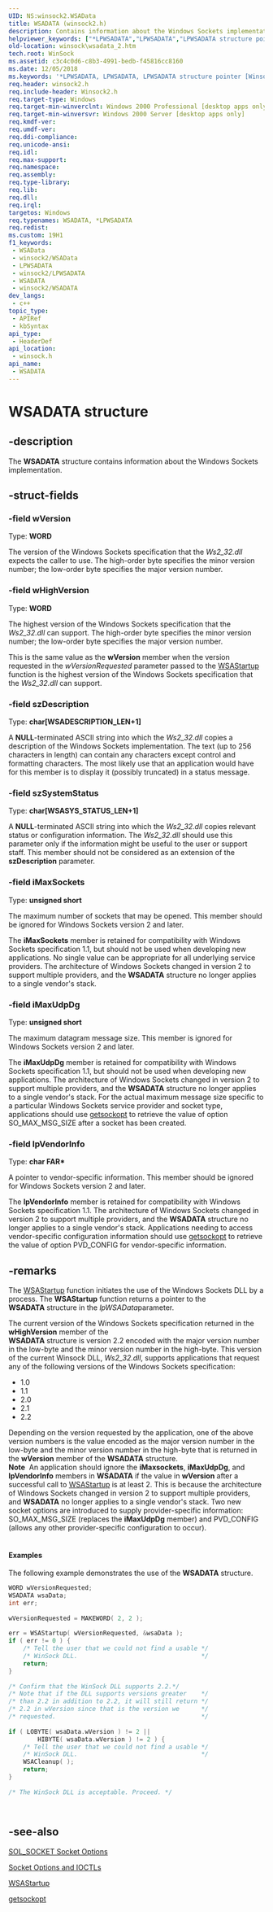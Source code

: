 ```yaml
---
UID: NS:winsock2.WSAData
title: WSADATA (winsock2.h)
description: Contains information about the Windows Sockets implementation.
helpviewer_keywords: ["*LPWSADATA","LPWSADATA","LPWSADATA structure pointer [Winsock]","WSADATA","WSADATA structure [Winsock]","_win32_wsadata_2","winsock.wsadata_2","winsock/LPWSADATA","winsock/WSADATA"]
old-location: winsock\wsadata_2.htm
tech.root: WinSock
ms.assetid: c3c4c0d6-c8b3-4991-bedb-f45816cc8160
ms.date: 12/05/2018
ms.keywords: '*LPWSADATA, LPWSADATA, LPWSADATA structure pointer [Winsock], WSADATA, WSADATA structure [Winsock], _win32_wsadata_2, winsock.wsadata_2, winsock/LPWSADATA, winsock/WSADATA'
req.header: winsock2.h
req.include-header: Winsock2.h
req.target-type: Windows
req.target-min-winverclnt: Windows 2000 Professional [desktop apps only]
req.target-min-winversvr: Windows 2000 Server [desktop apps only]
req.kmdf-ver: 
req.umdf-ver: 
req.ddi-compliance: 
req.unicode-ansi: 
req.idl: 
req.max-support: 
req.namespace: 
req.assembly: 
req.type-library: 
req.lib: 
req.dll: 
req.irql: 
targetos: Windows
req.typenames: WSADATA, *LPWSADATA
req.redist: 
ms.custom: 19H1
f1_keywords:
 - WSAData
 - winsock2/WSAData
 - LPWSADATA
 - winsock2/LPWSADATA
 - WSADATA
 - winsock2/WSADATA
dev_langs:
 - c++
topic_type:
 - APIRef
 - kbSyntax
api_type:
 - HeaderDef
api_location:
 - winsock.h
api_name:
 - WSADATA
---
```


# WSADATA structure


## -description

The 
<b>WSADATA</b> structure contains information about the Windows Sockets implementation.

## -struct-fields

### -field wVersion

Type: <b>WORD</b>

The version of the Windows Sockets specification that the <i>Ws2_32.dll</i> expects the caller to use. The high-order byte specifies the minor version number; the low-order byte specifies the major version number.

### -field wHighVersion

Type: <b>WORD</b>

The highest version of the Windows Sockets specification that the <i>Ws2_32.dll</i> can support. The high-order byte specifies the minor version number; the low-order byte specifies the major version number. 

This is the same value as the <b>wVersion</b> member when the version requested in the <i>wVersionRequested</i> parameter passed to the  <a href="https://docs.microsoft.com/windows/desktop/api/winsock/nf-winsock-wsastartup">WSAStartup</a> function is the highest version of the Windows Sockets specification that the <i>Ws2_32.dll</i> can support.

### -field szDescription

Type: <b>char[WSADESCRIPTION_LEN+1]</b>

A <b>NULL</b>-terminated ASCII string into which the <i>Ws2_32.dll</i> copies a description of the Windows Sockets implementation. The text (up to 256 characters in length) can contain any characters except control and formatting characters. The most likely use that an application would have for this member is to display it (possibly truncated) in a status message.

### -field szSystemStatus

Type: <b>char[WSASYS_STATUS_LEN+1]</b>

A <b>NULL</b>-terminated ASCII string into which the <i>Ws2_32.dll</i> copies relevant status or configuration information. The <i>Ws2_32.dll</i> should use this parameter only if the information might be useful to the user or support staff. This member should not be considered as an extension of the <b>szDescription</b> parameter.

### -field iMaxSockets

Type: <b>unsigned short</b>

The maximum number of sockets that may be opened. This member should be ignored for Windows Sockets version 2 and later. 

The <b>iMaxSockets</b> member is retained for compatibility with Windows Sockets specification 1.1, but should not be used when developing new applications. No single value can be appropriate for all underlying service providers. The architecture of Windows Sockets changed in version 2 to support multiple providers, and the <b>WSADATA</b> structure no longer applies to a single vendor's stack.

### -field iMaxUdpDg

Type: <b>unsigned short</b>

The maximum datagram message size. This member is ignored for Windows Sockets version 2 and later. 

The <b>iMaxUdpDg</b> member is retained for compatibility with Windows Sockets specification 1.1, but should not be used when developing new applications. The architecture of Windows Sockets changed in version 2 to support multiple providers, and the <b>WSADATA</b> structure no longer applies to a single vendor's stack. For the actual maximum message size specific to a particular Windows Sockets service provider and socket type, applications should use 
<a href="https://docs.microsoft.com/windows/desktop/api/winsock/nf-winsock-getsockopt">getsockopt</a> to retrieve the value of option SO_MAX_MSG_SIZE after a socket has been created.

### -field lpVendorInfo

Type: <b>char FAR*</b>

A pointer to vendor-specific information. This member should be ignored for Windows Sockets version 2 and later. 

The <b>lpVendorInfo</b> member is retained for compatibility with Windows Sockets specification 1.1. The architecture of Windows Sockets changed in version 2 to support multiple providers, and the <b>WSADATA</b> structure no longer applies to a single vendor's stack. Applications needing to access vendor-specific configuration information should use 
<a href="https://docs.microsoft.com/windows/desktop/api/winsock/nf-winsock-getsockopt">getsockopt</a> to retrieve the value of option PVD_CONFIG for vendor-specific information.

## -remarks

The <a href="https://docs.microsoft.com/windows/desktop/api/winsock/nf-winsock-wsastartup">WSAStartup</a> function initiates the use of the Windows Sockets DLL by a process.  The <b>WSAStartup</b> function returns a pointer to the  
<b>WSADATA</b> structure in the <i>lpWSAData</i>parameter.
		

The current version of the Windows Sockets specification returned in the <b>wHighVersion</b> member of the  
<b>WSADATA</b> structure is version 2.2 encoded with the major version number in the low-byte and the minor version number in the high-byte. This version of the current Winsock DLL, <i>Ws2_32.dll</i>, supports applications that request  any of the following  versions of the Windows Sockets specification:<ul>
<li>1.0</li>
<li>1.1</li>
<li>2.0</li>
<li>2.1</li>
<li>2.2</li>
</ul>Depending on the version requested by the application, one of the above version numbers is the value encoded as the major version number in the low-byte and the minor version number in the high-byte that is returned in the <b>wVersion</b> member of the <b>WSADATA</b> structure. 

<div class="alert"><b>Note</b>  An application should ignore the <b>iMaxsockets</b>, <b>iMaxUdpDg</b>, and <b>lpVendorInfo</b> members in <b>WSADATA</b> if the value in <b>wVersion</b> after a successful call to 
<a href="https://docs.microsoft.com/windows/desktop/api/winsock/nf-winsock-wsastartup">WSAStartup</a> is at least 2. This is because the architecture of Windows Sockets changed in version 2 to support multiple providers, and <b>WSADATA</b> no longer applies to a single vendor's stack. Two new socket options are introduced to supply provider-specific information: SO_MAX_MSG_SIZE (replaces the <b>iMaxUdpDg</b> member) and PVD_CONFIG (allows any other provider-specific configuration to occur).</div>
<div> </div>

#### Examples

The following example demonstrates the use of the <b>WSADATA</b> structure.


```cpp
WORD wVersionRequested;
WSADATA wsaData;
int err;
 
wVersionRequested = MAKEWORD( 2, 2 );
 
err = WSAStartup( wVersionRequested, &wsaData );
if ( err != 0 ) {
    /* Tell the user that we could not find a usable */
    /* WinSock DLL.                                  */
    return;
}
 
/* Confirm that the WinSock DLL supports 2.2.*/
/* Note that if the DLL supports versions greater    */
/* than 2.2 in addition to 2.2, it will still return */
/* 2.2 in wVersion since that is the version we      */
/* requested.                                        */
 
if ( LOBYTE( wsaData.wVersion ) != 2 ||
        HIBYTE( wsaData.wVersion ) != 2 ) {
    /* Tell the user that we could not find a usable */
    /* WinSock DLL.                                  */
    WSACleanup( );
    return; 
}
 
/* The WinSock DLL is acceptable. Proceed. */




```

## -see-also

<a href="https://docs.microsoft.com/windows/desktop/WinSock/sol-socket-socket-options">SOL_SOCKET Socket Options</a>



<a href="https://docs.microsoft.com/windows/desktop/WinSock/socket-options-and-ioctls-2">Socket Options and IOCTLs</a>



<a href="https://docs.microsoft.com/windows/desktop/api/winsock/nf-winsock-wsastartup">WSAStartup</a>



<a href="https://docs.microsoft.com/windows/desktop/api/winsock/nf-winsock-getsockopt">getsockopt</a>

